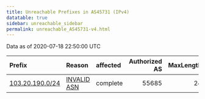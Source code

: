 ```yaml
---
title: Unreachable Prefixes in AS45731 (IPv4)
datatable: true
sidebar: unreachable_sidebar
permalink: unreachable_AS45731-v4.html
---
```


Data as of 2020-07-18 22:50:00 UTC


<div class="datatable-begin"></div>

| Prefix                                                   | Reason                                                                                                 | affected   |   Authorized AS |   MaxLength | Anchor                                       |   unreachable /24s |
|:---------------------------------------------------------|:-------------------------------------------------------------------------------------------------------|:-----------|----------------:|------------:|:---------------------------------------------|-------------------:|
| [103.20.190.0/24](https://stat.ripe.net/103.20.190.0/24) | [INVALID ASN](https://rpki-validator.ripe.net/announcement-preview?asn=AS45731&prefix=103.20.190.0/24) | complete   |           55685 |          24 | [APNIC](unreachable_APNIC_RPKI_Root-v4.html) |                  1 |

<div class="datatable-end"></div>